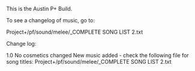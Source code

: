 This is the Austin P+ Build.

To see a changelog of music, go to:

Project+/pf/sound/melee/_COMPLETE SONG LIST 2.txt

Change log:

1.0
No cosmetics changed
New music added - check the following file for song titles: Project+/pf/sound/melee/_COMPLETE SONG LIST 2.txt